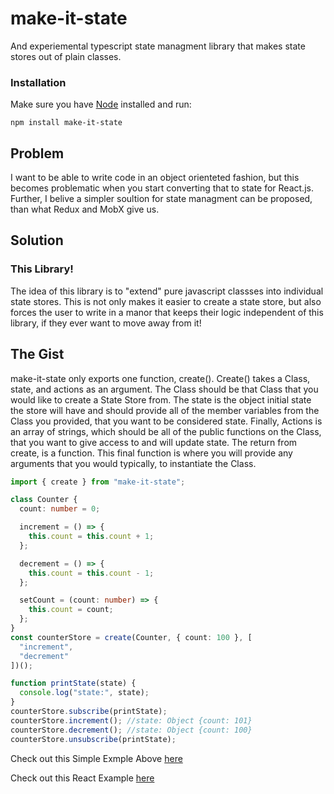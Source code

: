# make-it-state
And experiemental typescript state managment library that makes state stores out of plain classes.

### Installation

Make sure you have [Node](https://nodejs.org/)
installed and run:

    npm install make-it-state

## Problem 
I want to be able to write code in an object orienteted fashion, but this becomes problematic when you start converting that to state for React.js.  Further, I belive a simpler soultion for state managment can be proposed, than what Redux and MobX give us.

## Solution
### This Library!
The idea of this library is to "extend" pure javascript classses into individual state stores.  This is not only makes it easier to create a state store, but also forces the user to write in a manor that keeps their logic independent of this library, if they ever want to move away from it!

## The Gist

make-it-state only exports one function, create(). Create() takes a Class, state, and actions as an argument.  The Class should be that Class that you would like to create a State Store from.  The state is the object initial state the store will have and should provide all of the member variables from the Class you provided, that you want to be considered state.  Finally, Actions is an array of strings, which should be all of the public functions on the Class, that you want to give access to and will update state.  The return from create, is a function.  This final function is where you will provide any arguments that you would typically, to instantiate the Class.

```ts
import { create } from "make-it-state";

class Counter {
  count: number = 0;

  increment = () => {
    this.count = this.count + 1;
  };

  decrement = () => {
    this.count = this.count - 1;
  };

  setCount = (count: number) => {
    this.count = count;
  };
}
const counterStore = create(Counter, { count: 100 }, [
  "increment",
  "decrement"
])();

function printState(state) {
  console.log("state:", state);
}
counterStore.subscribe(printState);
counterStore.increment(); //state: Object {count: 101}
counterStore.decrement(); //state: Object {count: 100}
counterStore.unsubscribe(printState);
```
Check out this Simple Exmple Above [here](https://codesandbox.io/s/make-it-state-simple-example-ms2fi)

Check out this React Example [here](https://codesandbox.io/s/make--it-state-count-example-4tfed)

